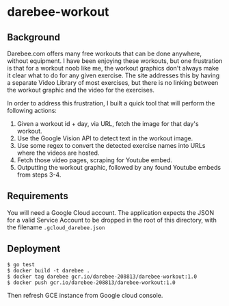 # darebee-workout

## Background

Darebee.com offers many free workouts that can be done anywhere, without equipment. I have been enjoying these workouts,
but one frustration is that for a workout noob like me, the workout graphics don't always make it clear what to do for
any given exercise. The site addresses this by having a separate Video Library of most exercises, but there is no linking
between the workout graphic and the video for the exercises.

In order to address this frustration, I built a quick tool that will perform the following actions:

1) Given a workout id + day, via URL, fetch the image for that day's workout.
2) Use the Google Vision API to detect text in the workout image.
3) Use some regex to convert the detected exercise names into URLs where the videos are hosted.
4) Fetch those video pages, scraping for Youtube embed.
5) Outputting the workout graphic, followed by any found Youtube embeds from steps 3-4.

## Requirements

You will need a Google Cloud account. The application expects the JSON for a valid Service Account to be dropped in the root
of this directory, with the filename `.gcloud_darebee.json`

## Deployment

```
$ go test
$ docker build -t darebee .
$ docker tag darebee gcr.io/darebee-208813/darebee-workout:1.0
$ docker push gcr.io/darebee-208813/darebee-workout:1.0
```

Then refresh GCE instance from Google cloud console.
